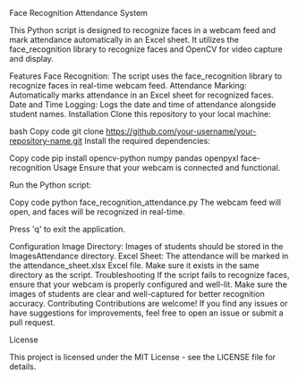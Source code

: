 Face Recognition Attendance System

This Python script is designed to recognize faces in a webcam feed and mark attendance automatically in an Excel sheet. It utilizes the face_recognition library to recognize faces and OpenCV for video capture and display.

Features
Face Recognition: The script uses the face_recognition library to recognize faces in real-time webcam feed.
Attendance Marking: Automatically marks attendance in an Excel sheet for recognized faces.
Date and Time Logging: Logs the date and time of attendance alongside student names.
Installation
Clone this repository to your local machine:

bash
Copy code
git clone https://github.com/your-username/your-repository-name.git
Install the required dependencies:

Copy code
pip install opencv-python numpy pandas openpyxl face-recognition
Usage
Ensure that your webcam is connected and functional.

Run the Python script:

Copy code
python face_recognition_attendance.py
The webcam feed will open, and faces will be recognized in real-time.

Press 'q' to exit the application.

Configuration
Image Directory: Images of students should be stored in the ImagesAttendance directory.
Excel Sheet: The attendance will be marked in the attendance_sheet.xlsx Excel file. Make sure it exists in the same directory as the script.
Troubleshooting
If the script fails to recognize faces, ensure that your webcam is properly configured and well-lit.
Make sure the images of students are clear and well-captured for better recognition accuracy.
Contributing
Contributions are welcome! If you find any issues or have suggestions for improvements, feel free to open an issue or submit a pull request.

License

This project is licensed under the MIT License - see the LICENSE file for details.
